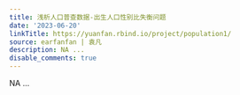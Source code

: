```yaml
---
title: 浅析人口普查数据-出生人口性别比失衡问题
date: '2023-06-20'
linkTitle: https://yuanfan.rbind.io/project/population1/
source: earfanfan | 袁凡
description: NA ...
disable_comments: true
---
```

NA ...